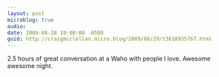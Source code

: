 ```yaml
---
layout: post
microblog: true
audio: 
date: 2009-08-28 19:00:00 -0500
guid: http://craigmcclellan.micro.blog/2009/08/29/t3618955767.html
---
```

2.5 hours of great conversation at a Waho with people I love.  Awesome awesome night.
